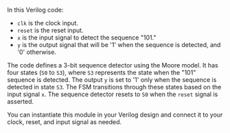 In this Verilog code:

- `clk` is the clock input.
- `reset` is the reset input.
- `x` is the input signal to detect the sequence "101."
- `y` is the output signal that will be '1' when the sequence is detected, and '0' otherwise.

The code defines a 3-bit sequence detector using the Moore model. It has four states (`S0` to `S3`), where `S3` represents the state when the "101" sequence is detected. The output `y` is set to '1' only when the sequence is detected in state `S3`. The FSM transitions through these states based on the input signal `x`. The sequence detector resets to `S0` when the `reset` signal is asserted.

You can instantiate this module in your Verilog design and connect it to your clock, reset, and input signal as needed.
